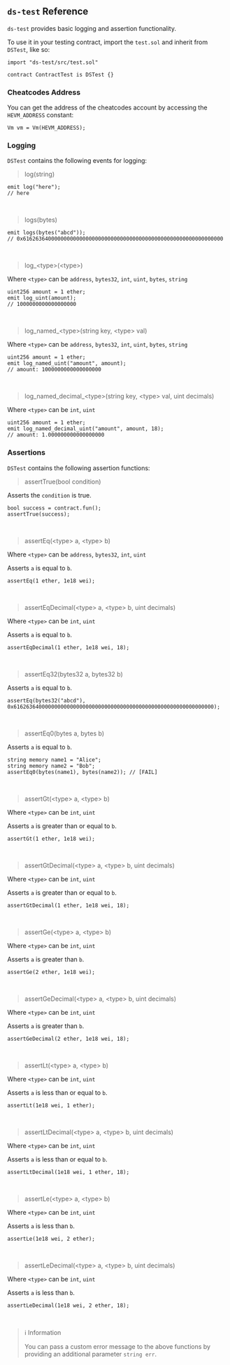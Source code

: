 ## `ds-test` Reference

`ds-test` provides basic logging and assertion functionality. 

To use it in your testing contract, import the `test.sol` and inherit from `DSTest`, like so:

```solidity
import "ds-test/src/test.sol"

contract ContractTest is DSTest {}
```

### Cheatcodes Address
You can get the address of the cheatcodes account by accessing the `HEVM_ADDRESS` constant:

```solidity
Vm vm = Vm(HEVM_ADDRESS);
```

### Logging

`DSTest` contains the following events for logging:

> log(string)

```solidity
emit log("here");
// here
```
<br>

> logs(bytes)

```solidity
emit logs(bytes("abcd"));
// 0x6162636400000000000000000000000000000000000000000000000000000000
```
<br>

> log\_\<type\>(\<type\>)

Where `<type>` can be `address`, `bytes32`, `int`, `uint`, `bytes`, `string`
```solidity
uint256 amount = 1 ether;
emit log_uint(amount);
// 1000000000000000000
```
<br>

> log\_named\_\<type\>(string key, \<type\> val)

Where `<type>` can be `address`, `bytes32`, `int`, `uint`, `bytes`, `string`
```solidity
uint256 amount = 1 ether;
emit log_named_uint("amount", amount);
// amount: 1000000000000000000
```
<br>

> log\_named\_decimal\_\<type\>(string key, \<type\> val, uint decimals)

Where `<type>` can be `int`, `uint`
```solidity
uint256 amount = 1 ether;
emit log_named_decimal_uint("amount", amount, 18);
// amount: 1.000000000000000000
```

### Assertions

`DSTest` contains the following assertion functions:
> assertTrue(bool condition)

Asserts the `condition` is true.
```solidity
bool success = contract.fun();
assertTrue(success);
```
<br>

> assertEq(\<type\> a, \<type\> b)

Where `<type>` can be `address`, `bytes32`, `int`, `uint`

Asserts `a` is equal to `b`.
```solidity
assertEq(1 ether, 1e18 wei);
```
<br>

> assertEqDecimal(\<type\> a, \<type\> b, uint decimals)

Where `<type>` can be `int`, `uint`

Asserts `a` is equal to `b`.
```solidity
assertEqDecimal(1 ether, 1e18 wei, 18);
```
<br>

> assertEq32(bytes32 a, bytes32 b)

Asserts `a` is equal to `b`.
```solidity
assertEq(bytes32("abcd"), 0x6162636400000000000000000000000000000000000000000000000000000000);
```
<br>

> assertEq0(bytes a, bytes b)

Asserts `a` is equal to `b`.
```solidity
string memory name1 = "Alice";
string memory name2 = "Bob";
assertEq0(bytes(name1), bytes(name2)); // [FAIL]
```
<br>

> assertGt(\<type\> a, \<type\> b)

Where `<type>` can be `int`, `uint`

Asserts  `a` is greater than or equal to `b`.
```solidity
assertGt(1 ether, 1e18 wei);
```
<br>

> assertGtDecimal(\<type\> a, \<type\> b, uint decimals)

Where `<type>` can be `int`, `uint`

Asserts  `a` is greater than or equal to `b`.
```solidity
assertGtDecimal(1 ether, 1e18 wei, 18);
```
<br>

> assertGe(\<type\> a, \<type\> b)

Where `<type>` can be `int`, `uint`

Asserts  `a` is greater than `b`.
```solidity
assertGe(2 ether, 1e18 wei);
```
<br>

> assertGeDecimal(\<type\> a, \<type\> b, uint decimals)

Where `<type>` can be `int`, `uint`

Asserts  `a` is greater than `b`.
```solidity
assertGeDecimal(2 ether, 1e18 wei, 18);
```
<br>

> assertLt(\<type\> a, \<type\> b)

Where `<type>` can be `int`, `uint`

Asserts  `a` is less than or equal to `b`.
```solidity
assertLt(1e18 wei, 1 ether);
```
<br>

> assertLtDecimal(\<type\> a, \<type\> b, uint decimals)

Where `<type>` can be `int`, `uint`

Asserts  `a` is less than or equal to `b`.
```solidity
assertLtDecimal(1e18 wei, 1 ether, 18);
```
<br>

> assertLe(\<type\> a, \<type\> b)

Where `<type>` can be `int`, `uint`

Asserts  `a` is less than `b`.
```solidity
assertLe(1e18 wei, 2 ether);
```
<br>

> assertLeDecimal(\<type\> a, \<type\> b, uint decimals)

Where `<type>` can be `int`, `uint`

Asserts  `a` is less than `b`.
```solidity
assertLeDecimal(1e18 wei, 2 ether, 18);
```
<br>

> ℹ️ Information
>
> You can pass a custom error message to the above functions by providing an additional parameter `string err`.
